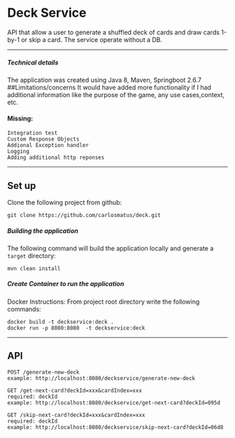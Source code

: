 
Deck Service
========================

API that allow a user to generate a shuffled deck of cards and draw cards 1-by-1
or skip a card. The service operate without a DB.

-------------
##### Technical details
The application was created using Java 8, Maven, Springboot 2.6.7
##Limitations/concerns
It would have added more functionality if I had additional information like the purpose of the game, any use cases,context, etc.
   
#### Missing:
    Integration test
    Custom Response Objects
    Addional Exception handler 
    Logging 
    Adding additional http reponses

-------------

## Set up
Clone the following project from github:
```
git clone https://github.com/carlosmatus/deck.git
```
##### Building the application

The following command will build the application locally and generate a `target` directory:

```
mvn clean install
```
##### Create Container to run the application
Docker Instructions:
    From project root directory write the following commands:
 ```
docker build -t deckservice:deck .
docker run -p 8080:8080  -t deckservice:deck 
```

-------------


## API
 ```
POST /generate-new-deck
example: http://localhost:8080/deckservice/generate-new-deck

GET /get-next-card?deckId=xxx&cardIndex=xxx
required: deckId
example: http://localhost:8080/deckservice/get-next-card?deckId=095d

GET /skip-next-card?deckId=xxx&cardIndex=xxx
required: deckId
example: http://localhost:8080/deckservice/skip-next-card?deckId=06d8
```
